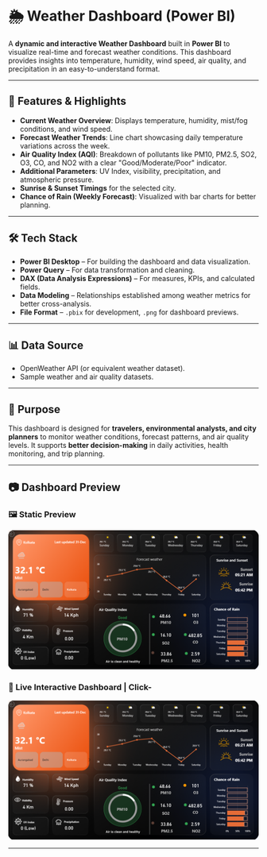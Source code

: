 # 🌦️ Weather Dashboard (Power BI)

A **dynamic and interactive Weather Dashboard** built in **Power BI** to visualize real-time and forecast weather conditions. This dashboard provides insights into temperature, humidity, wind speed, air quality, and precipitation in an easy-to-understand format.  

---

## 📌 Features & Highlights
- **Current Weather Overview**: Displays temperature, humidity, mist/fog conditions, and wind speed.  
- **Forecast Weather Trends**: Line chart showcasing daily temperature variations across the week.  
- **Air Quality Index (AQI)**: Breakdown of pollutants like PM10, PM2.5, SO2, O3, CO, and NO2 with a clear "Good/Moderate/Poor" indicator.  
- **Additional Parameters**: UV Index, visibility, precipitation, and atmospheric pressure.  
- **Sunrise & Sunset Timings** for the selected city.  
- **Chance of Rain (Weekly Forecast)**: Visualized with bar charts for better planning.  

---

## 🛠️ Tech Stack
- **Power BI Desktop** – For building the dashboard and data visualization.  
- **Power Query** – For data transformation and cleaning.  
- **DAX (Data Analysis Expressions)** – For measures, KPIs, and calculated fields.  
- **Data Modeling** – Relationships established among weather metrics for better cross-analysis.  
- **File Format** – `.pbix` for development, `.png` for dashboard previews.  

---

## 📊 Data Source
- OpenWeather API (or equivalent weather dataset).  
- Sample weather and air quality datasets.  

---

## 🚀 Purpose
This dashboard is designed for **travelers, environmental analysts, and city planners** to monitor weather conditions, forecast patterns, and air quality levels. It supports **better decision-making** in daily activities, health monitoring, and trip planning.  

---

## 📷 Dashboard Preview  

### 🖼️ Static Preview  
![Weather Dashboard](https://github.com/prajaktaukirde/Weather-Dashboard/blob/main/Weather%20Dashboard.png)  

### 🔗 Live Interactive Dashboard  | Click-
[![Weather Dashboard](https://github.com/prajaktaukirde/Weather-Dashboard/blob/main/Weather%20Dashboard.png)](https://app.powerbi.com/view?r=eyJrIjoiODI1OGYzZjItODNjZS00ZTIwLTkxY2MtYjZkMDU3YjQ4YTdiIiwidCI6IjM4NGM2ZDhkLTYzN2ItNDUyZi05ZTA4LTkxODZlNzJiMTM2NyJ9)  

---

